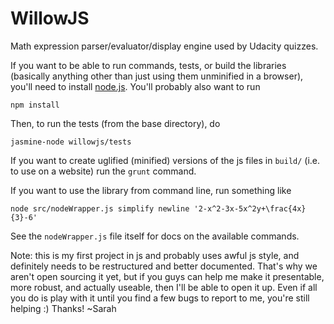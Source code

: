 WillowJS
========

Math expression parser/evaluator/display engine used by Udacity quizzes.

If you want to be able to run commands, tests, or build the libraries (basically anything other than just using
them unminified in a browser), you'll need to install [node.js](http://nodejs.org/).  You'll probably also want to run

	npm install

Then, to run the tests (from the base directory), do

	jasmine-node willowjs/tests

If you want to create uglified (minified) versions of the js files in `build/` (i.e. to use on a website)
run the `grunt` command.

If you want to use the library from command line, run something like

	node src/nodeWrapper.js simplify newline '2-x^2-3x-5x^2y+\frac{4x}{3}-6'

See the `nodeWrapper.js` file itself for docs on the available commands.


Note: this is my first project in js and probably uses awful js style, and definitely needs to be restructured
and better documented.  That's why we aren't open sourcing it yet, but if you guys can help me make it presentable,
more robust, and actually useable, then I'll be able to open it up.  Even if all you do is play with it until you find
a few bugs to report to me, you're still helping :)  Thanks! ~Sarah
